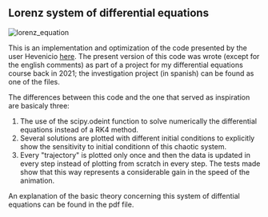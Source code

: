 
## Lorenz system of differential equations

![lorenz_equation](https://user-images.githubusercontent.com/30398083/224520920-75dc68df-0305-4538-b344-e6450cf83683.gif)

This is an implementation and optimization of the code presented by the user Hevenicio [here](https://github.com/Hevenicio/3D-Lorenz-Attractor-simulation-with-python). The present version of this code was wrote (except for the english comments) as part of a project for my differential equations course back in 2021; the investigation project (in spanish) can be found as one of the files.

The differences between this code and the one that served as inspiration are basicaly three:
1. The use of the scipy.odeint function to solve numerically the differential equations instead of a RK4 method.
2. Several solutions are plotted with different initial conditions to explicitly show the sensitivity to initial conditionn of this chaotic system.
3. Every "trajectory" is plotted only once and then the data is updated in every step instead of plotting from scratch in every step. The tests made show that this way represents a considerable gain in the speed of the animation.

An explanation of the basic theory concerning this system of diffential equations can be found in the pdf file.
